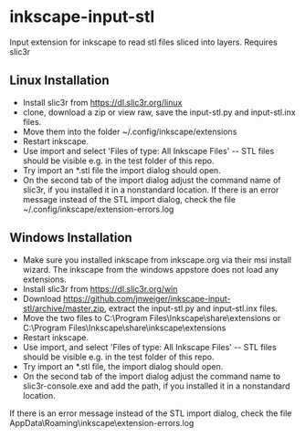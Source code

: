 # inkscape-input-stl
Input extension for inkscape to read stl files sliced into layers. Requires slic3r

## Linux Installation
* Install slic3r from https://dl.slic3r.org/linux
* clone, download a zip or view raw, save the input-stl.py and input-stl.inx files.
* Move them into the folder ~/.config/inkscape/extensions
* Restart inkscape.
* Use import and select 'Files of type: All Inkscape Files' -- STL files should be visible e.g. in the test folder of this repo.
* Try import an *.stl file the import dialog should open.
* On the second tab of the import dialog adjust the command name of slic3r, if you installed it in a nonstandard location.
If there is an error message instead of the STL import dialog, check the file ~/.config/inkscape/extension-errors.log

## Windows Installation
* Make sure you installed inkscape from inkscape.org via their msi install wizard. The inkscape from the windows appstore does not load any extensions.
* Install slic3r from https://dl.slic3r.org/win
* Download https://github.com/jnweiger/inkscape-input-stl/archive/master.zip, extract the input-stl.py and input-stl.inx files.
* Move the two files to C:\Program Files\Inkscape\share\extensions or C:\Program Files\Inkscape\share\inkscape\extensions
* Restart inkscape.
* Use import, and select 'Files of type: All Inkscape Files' -- STL files should be visible e.g. in the test folder of this repo.
* Try import an *.stl file, the import dialog should open.
* On the second tab of the import dialog adjust the command name to slic3r-console.exe and add the path, if you installed it in a nonstandard location.

If there is an error message instead of the STL import dialog, check the file AppData\Roaming\inkscape\extension-errors.log
